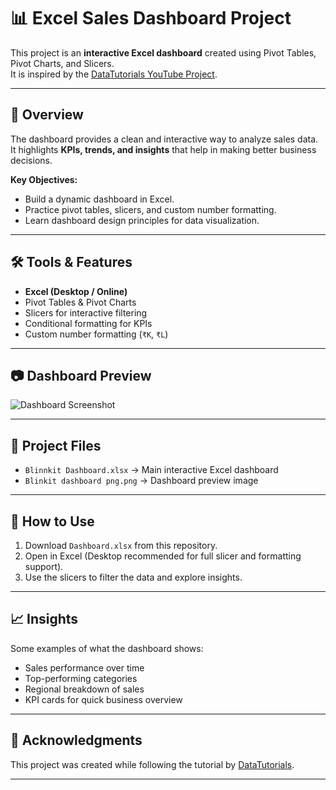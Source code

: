 # 📊 Excel Sales Dashboard Project

This project is an **interactive Excel dashboard** created using Pivot Tables, Pivot Charts, and Slicers.  
It is inspired by the [DataTutorials YouTube Project](https://www.youtube.com/watch?v=klZj_282ApY).

---

## 🚀 Overview
The dashboard provides a clean and interactive way to analyze sales data.  
It highlights **KPIs, trends, and insights** that help in making better business decisions.

**Key Objectives:**
- Build a dynamic dashboard in Excel.
- Practice pivot tables, slicers, and custom number formatting.
- Learn dashboard design principles for data visualization.

---

## 🛠 Tools & Features
- **Excel (Desktop / Online)**  
- Pivot Tables & Pivot Charts  
- Slicers for interactive filtering  
- Conditional formatting for KPIs  
- Custom number formatting (`₹K`, `₹L`)  

---

## 📷 Dashboard Preview
![Dashboard Screenshot](image/Blinkit-Dashboard.png)



---

## 📂 Project Files
- `Blinnkit Dashboard.xlsx` → Main interactive Excel dashboard  
- `Blinkit dashboard png.png` → Dashboard preview image  

---

## 📌 How to Use
1. Download `Dashboard.xlsx` from this repository.  
2. Open in Excel (Desktop recommended for full slicer and formatting support).  
3. Use the slicers to filter the data and explore insights.  

---

## 📈 Insights
Some examples of what the dashboard shows:
- Sales performance over time  
- Top-performing categories  
- Regional breakdown of sales  
- KPI cards for quick business overview  

---

## 🙌 Acknowledgments
This project was created while following the tutorial by [DataTutorials](https://www.youtube.com/watch?v=klZj_282ApY).  

---
  
